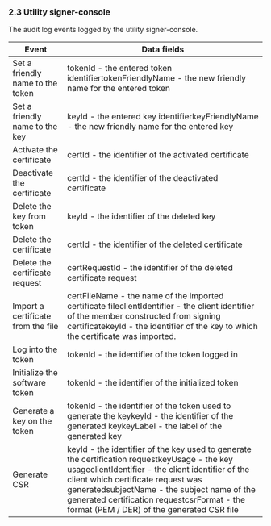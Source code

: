 ### 2.3 Utility signer-console

The audit log events logged by the utility signer-console.

| Event                                | Data fields                                                                                                                                                                                                                                                                                                                                                                               |
|--------------------------------------|-------------------------------------------------------------------------------------------------------------------------------------------------------------------------------------------------------------------------------------------------------------------------------------------------------------------------------------------------------------------------------------------|
| Set a friendly name to the token     | tokenId - the entered token identifiertokenFriendlyName - the new friendly name for the entered token                                                                                                                                                                                                                                                          |
| Set a friendly name to the key       | keyId - the entered key identifierkeyFriendlyName - the new friendly name for the entered key                                                                                                                                                                                                                                                                  |
| Activate the certificate             | certId - the identifier of the activated certificate                                                                                                                                                                                                                                                                                                                    |
| Deactivate the certificate           | certId - the identifier of the deactivated certificate                                                                                                                                                                                                                                                                                                                  |
| Delete the key from token            | keyId - the identifier of the deleted key                                                                                                                                                                                                                                                                                                                               |
| Delete the certificate               | certId - the identifier of the deleted certificate                                                                                                                                                                                                                                                                                                                      |
| Delete the certificate request       | certRequestId - the identifier of the deleted certificate request                                                                                                                                                                                                                                                                                                       |
| Import a certificate from the file   | certFileName - the name of the imported certificate fileclientIdentifier - the client identifier of the member constructed from signing certificatekeyId - the identifier of the key to which the certificate was imported.                                                                                                                           |
| Log into the token                   | tokenId - the identifier of the token logged in                                                                                                                                                                                                                                                                                                                         |
| Initialize the software token        | tokenId - the identifier of the initialized token                                                                                                                                                                                                                                                                                                                       |
| Generate a key on the token          | tokenId - the identifier of the token used to generate the keykeyId - the identifier of the generated keykeyLabel - the label of the generated key                                                                                                                                                                                                    |
| Generate CSR                         | keyId - the identifier of the key used to generate the certification requestkeyUsage - the key usageclientIdentifier - the client identifier of the client which certificate request was generatedsubjectName - the subject name of the generated certification requestcsrFormat - the format (PEM / DER) of the generated CSR file |